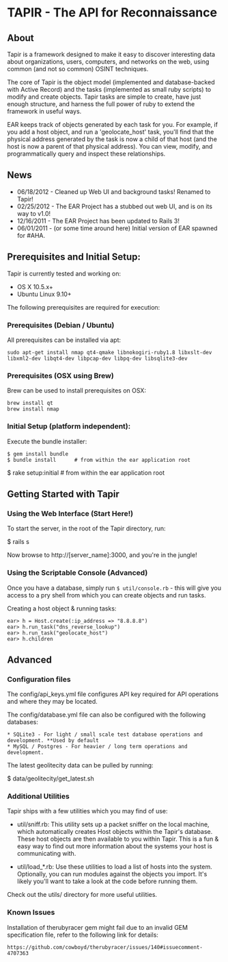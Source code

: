 # TAPIR - The API for Reconnaissance

## About

Tapir is a framework designed to make it easy to discover interesting data about organizations, users, computers, and networks on the web, using common (and not so common) OSINT techniques. 

The core of Tapir is the object model (implemented and database-backed with Active Record) and the tasks (implemented as small ruby scripts) to modify and create objects. Tapir tasks are simple to create, have just enough structure, and harness the full power of ruby to extend the framework in useful ways.

EAR keeps track of objects generated by each task for you. For example, if you add a host object, and run a 'geolocate_host' task, you'll find that the physical address generated by the task is now a child of that host (and the host is now a parent of that physical address). You can view, modify, and programmatically query and inspect these relationships.

## News

* 06/18/2012 - Cleaned up Web UI and background tasks! Renamed to Tapir!
* 02/25/2012 - The EAR Project has a stubbed out web UI, and is on its way to v1.0!
* 12/16/2011 - The EAR Project has been updated to Rails 3!
* 06/01/2011 - (or some time around here) Initial version of EAR spawned for #AHA.

## Prerequisites and Initial Setup:

Tapir is currently tested and working on:

* OS X 10.5.x+
* Ubuntu Linux 9.10+

The following prerequisites are required for execution: 

### Prerequisites (Debian / Ubuntu) 

All prerequisites can be installed via apt:

	sudo apt-get install nmap qt4-qmake libnokogiri-ruby1.8 libxslt-dev libxml2-dev libqt4-dev libpcap-dev libpq-dev libsqlite3-dev 

### Prerequisites (OSX using Brew)

Brew can be used to install prerequisites on OSX:

	brew install qt
	brew install nmap

### Initial Setup (platform independent): 

Execute the bundle installer: 

	$ gem install bundle 
	$ bundle install      # from within the ear application root
  $ rake setup:initial  # from within the ear application root

## Getting Started with Tapir

### Using the Web Interface (Start Here!)

To start the server, in the root of the Tapir directory, run: 

  $ rails s
   
Now browse to http://[server_name]:3000, and you're in the jungle!

### Using the Scriptable Console (Advanced)
Once you have a database, simply run `$ util/console.rb` - this will give you access to a pry shell from which you can create objects and run tasks. 

Creating a host object & running tasks: 

    ear> h = Host.create(:ip_address => "8.8.8.8")
    ear> h.run_task("dns_reverse_lookup")
    ear> h.run_task("geolocate_host")
    ear> h.children

## Advanced

### Configuration files

The config/api_keys.yml file configures API key required for API operations and where they may be located. 

The config/database.yml file can also be configured with the following databases:

	* SQLite3 - For light / small scale test database operations and development. **Used by default
	* MySQL / Postgres - For heavier / long term operations and development.
    
The latest geolitecity data can be pulled by running: 

  $ data/geolitecity/get_latest.sh 

### Additional Utilities

Tapir ships with a few utilities which you may find of use:

 - util/sniff.rb: This utility sets up a packet sniffer on the local machine, which automatically creates Host objects within the Tapir's database. These host objects are then available to you within Tapir. This is a fun & easy way to find out more information about the systems your host is communicating with.

 - util/load_*.rb: Use these utilities to load a list of hosts into the system. Optionally, you can run modules against the objects you import. It's likely you'll want to take a look at the code before running them. 

Check out the utils/ directory for more useful utilities.

### Known Issues

Installation of therubyracer gem might fail due to an invalid GEM specification file, refer to the following link for details: 

	https://github.com/cowboyd/therubyracer/issues/140#issuecomment-4707363
